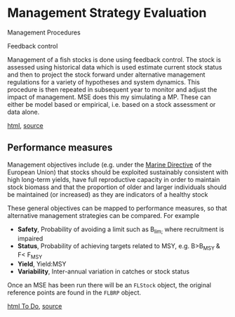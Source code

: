 # Management Strategy Evaluation
Management Procedures

Feedback control

Management of a fish stocks is done using feedback control. 
The stock is assessed using historical data which is used estimate current stock status 
and then to project the stock forward under alternative management regulations for a variety
of hypotheses and system dynamics. This procedure is then repeated in subsequent year to monitor and adjust the impact of management. MSE does this my simulating a MP. These can either be model based or empirical, i.e. based on a stock assessment or data alone. 

[html](http://rpubs.com/laurie/449145), [source](https://github.com/laurieKell/mydas-pkg/blob/master/vignettes/mydas_mse.Rmd)

## Performance measures 

Management objectives include (e.g. under the [Marine Directive](http://ec.europa.eu/environment/marine/good-environmental-status/descriptor-3/index_en.htm) of the European Union) that stocks should be exploited sustainably consistent with high long-term yields, have full reproductive capacity in order to maintain stock biomass and that the proportion of older and larger individuals should be maintained (or increased) as they are indicators of a healthy stock

These general objectives can be mapped to performance measures, so that alternative management strategies can be compared. For example

+ **Safety**, Probability of avoiding a limit such as  B<sub>lim;</sub> where recruitment is impaired
+ **Status**, Probability of achieving targets related to MSY, e.g.  B>B<sub>MSY </sub> & F< F<sub>MSY</sub>
+ **Yield**, Yield:MSY
+ **Variability**, Inter-annual variation in catches or stock status

Once an MSE has been run there will be an `FLStock` object, the original reference points are found in the `FLBRP` object.

[html To Do](), [source](https://github.com/laurieKell/mydas-pkg/blob/master/vignettes/mydas_performance.Rmd)



